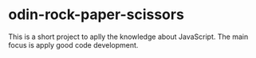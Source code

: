 # odin-rock-paper-scissors

This is a short project to aplly the knowledge about JavaScript. 
The main focus is apply good code development.